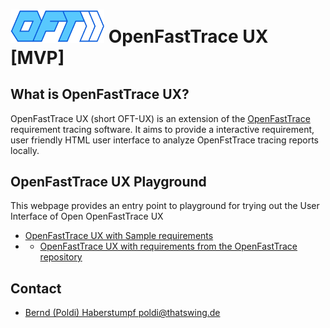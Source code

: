 # <img src="resources/images/openfasttrace_logo.svg" alt="OFT logo" width="150"/> OpenFastTrace UX [MVP]

## What is OpenFastTrace UX?

OpenFastTrace UX (short OFT-UX) is an extension of the [OpenFastTrace](https://github.com/itsallcode/openfasttrace)
requirement tracing software. It aims to provide a interactive requirement, user friendly HTML user interface to analyze
OpenFstTrace tracing reports locally.

## OpenFastTrace UX Playground

This webpage provides an entry point to playground for trying out the User Interface of Open OpenFastTrace UX

* [OpenFastTrace UX with Sample requirements](playground/sampledata/html/openfasttrace.html)
* * [OpenFastTrace UX with requirements from the OpenFastTrace repository](playground/oftsadata/html/openfasttrace.html)

## Contact

* [Bernd (Poldi) Haberstumpf <poldi@thatswing.de>](mailto:poldi@thatswing.de)
